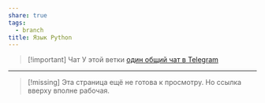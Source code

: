```yaml
---
share: true
tags:
  - branch
title: Язык Python
---
```


> [!important] Чат
> У этой ветки [один общий чат в Telegram](https://t.me/+0QNpBkJDKQNhZjAy)
___

> [!missing] 
> Эта страница ещё не готова к просмотру. Но ссылка вверху вполне рабочая.

